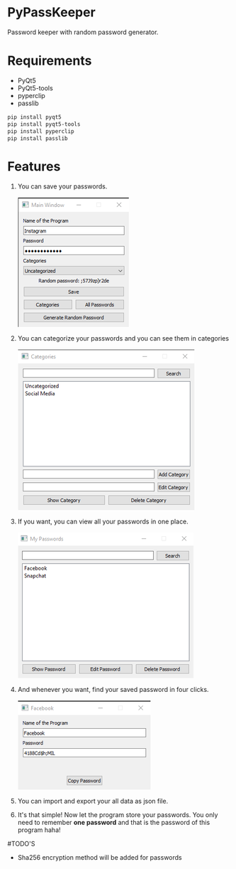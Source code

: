 # PyPassKeeper
Password keeper with random password generator.
# Requirements
- PyQt5
- PyQt5-tools
- pyperclip
- passlib
```
pip install pyqt5
pip install pyqt5-tools
pip install pyperclip
pip install passlib
```
# Features

1. You can save your passwords.
<br> <br>
![](/images/menu.png)

2. You can categorize your passwords and you can see them in categories
<br> <br>
![](/images/categories.png)

3. If you want, you can view all your passwords in one place.
<br> <br>
![](/images/image2.png)

4. And whenever you want, find your saved password in four clicks.
<br> <br>
![](/images/showpassword.png)

5. You can import and export your all data as json file.

6. It's that simple! Now let the program store your passwords. You only need to remember **one password** and that is the password of this program haha!

#TODO'S
- Sha256 encryption method will be added for passwords
